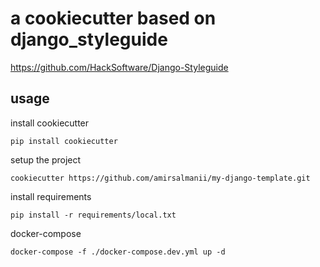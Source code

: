 # a cookiecutter based on django_styleguide

https://github.com/HackSoftware/Django-Styleguide

## usage

install cookiecutter
```
pip install cookiecutter
```

setup the project
```
cookiecutter https://github.com/amirsalmanii/my-django-template.git
```

install requirements
```
pip install -r requirements/local.txt
```

docker-compose
```
docker-compose -f ./docker-compose.dev.yml up -d
```
